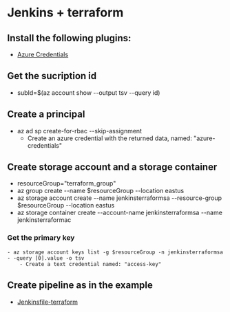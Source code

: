 # Jenkins + terraform

## Install the following plugins:
- [Azure Credentials](https://plugins.jenkins.io/azure-credentials/)

## Get the sucription id
- subId=$(az account show --output tsv --query id)

## Create a principal
- az ad sp create-for-rbac --skip-assignment
    - Create an azure credential with the returned data, named: "azure-credentials"

## Create storage account and a storage container
- resourceGroup="terraform_group"
- az group create --name $resourceGroup --location eastus
- az storage account create  --name jenkinsterraformsa  --resource-group $resourceGroup --location eastus
- az storage container create --account-name jenkinsterraformsa --name jenkinsterraformac
### Get the primary key
    - az storage account keys list -g $resourceGroup -n jenkinsterraformsa - -query [0].value -o tsv
        - Create a text credential named: "access-key"

## Create pipeline as in the example 
- [Jenkinsfile-terraform](./Jenkinsfile-terraform)

